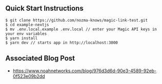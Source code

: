 ## Quick Start Instructions

```
$ git clone https://github.com/nozma-knows/magic-link-test.git
$ cd example-nextjs
$ mv .env.local.example .env.local // enter your Magic API keys in your env variables
$ yarn install
$ yarn dev // starts app in http://localhost:3000
```

## Associated Blog Post

- https://www.noahnetworks.com/blog/976d3d6d-90e3-4589-92eb-0f523e09b2dd
